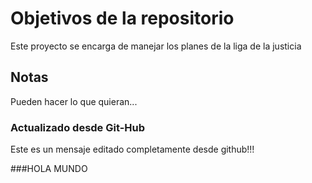 # Objetivos de la repositorio

Este proyecto se encarga de manejar los planes de la liga de la justicia


## Notas
Pueden hacer lo que quieran...

### Actualizado desde Git-Hub
Este es un mensaje editado completamente desde github!!!

###HOLA MUNDO
